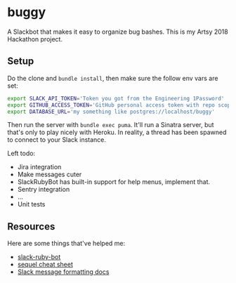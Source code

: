 # buggy

A Slackbot that makes it easy to organize bug bashes. This is my Artsy 2018 Hackathon project.

## Setup

Do the clone and `bundle install`, then make sure the follow env vars are set:

```sh
export SLACK_API_TOKEN='Token you got from the Engineering 1Password'
export GITHUB_ACCESS_TOKEN='GitHub personal access token with repo scope'
export DATABASE_URL='my something like postgres://localhost/buggy'
```

Then run the server with `bundle exec puma`. It'll run a Sinatra server, but that's only to play nicely with Heroku. In reality, a thread has been spawned to connect to your Slack instance.

Left todo:

- Jira integration
- Make messages cuter
- SlackRubyBot has built-in support for help menus, implement that.
- Sentry integration
- ...
- Unit tests

## Resources

Here are some things that've helped me:

- [slack-ruby-bot](https://github.com/slack-ruby/slack-ruby-bot)
- [sequel cheat sheet](https://github.com/jeremyevans/sequel/blob/master/doc/cheat_sheet.rdoc)
- [Slack message formatting docs](https://api.slack.com/docs/message-formatting)
